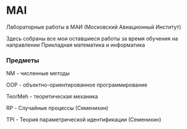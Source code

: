 # MAI
Лабораторные работы в МАИ (Московский Авиационный Институт)

Здесь собраны все мои оставшиеся работы за время обучения на направлении Прикладная математика и информатика

### Предметы

NM - численные методы

OOP - объектно-ориентированное программирование

TeorMeh - теоретическая механика

RP - Случайные процессы (Семенихин)

TPI - Теория параметрической идентификации (Семенихин)
